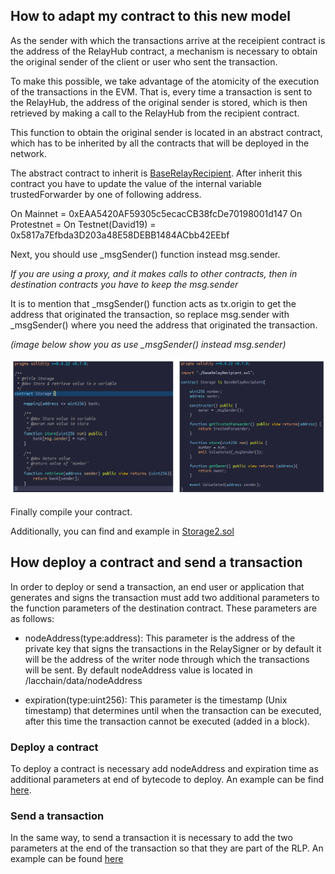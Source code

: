 ## How to adapt my contract to this new model

As the sender with which the transactions arrive at the receipient contract is the address of the RelayHub contract, a mechanism is necessary to obtain the original sender of the client or user who sent the transaction. 

To make this possible, we take advantage of the atomicity of the execution of the transactions in the EVM. That is, every time a transaction is sent to the RelayHub, the address of the original sender is stored, which is then retrieved by making a call to the RelayHub from the recipient contract.

This function to obtain the original sender is located in an abstract contract, which has to be inherited by all the contracts that will be deployed in the network.

The abstract contract to inherit is [BaseRelayRecipient](../relayhub/contracts/BaseRelayRecipient.sol). After inherit this contract you have to update the value of the internal variable trustedForwarder by one of following address.

On Mainnet          = 0xEAA5420AF59305c5ecacCB38fcDe70198001d147
On Protestnet       =
On Testnet(David19) = 0x5817a7Efbda3D203a48E58DEBB1484ACbb42EEbf

Next, you should use _msgSender() function instead msg.sender.

*If you are using a proxy, and it makes calls to other contracts, then in destination contracts you have to keep the msg.sender*

It is to mention that _msgSender() function acts as tx.origin to get the address that originated the transaction, so replace msg.sender with _msgSender() where you need the address that originated the transaction. 

*(image below show you as use _msgSender() instead msg.sender)*

![recipient](images/recipient.png)

Finally compile your contract.

Additionally, you can find and example in [Storage2.sol](../samples/contracts/BaseRelayRecipient.sol)

## How deploy a contract and send a transaction

In order to deploy or send a transaction, an end user or application that generates and signs the transaction must add two additional parameters to the function parameters of the destination contract. These parameters are as follows:

* nodeAddress(type:address): This parameter is the address of the private key that signs the transactions in the RelaySigner or by default it will be the address of the writer node through which the transactions will be sent. By default nodeAddress value is located in /lacchain/data/nodeAddress

* expiration(type:uint256): This parameter is the timestamp (Unix timestamp) that determines until when the transaction can be executed, after this time the transaction cannot be executed (added in a block).

### Deploy a contract

To deploy a contract is necessary add nodeAddress and expiration time as additional parameters at end of bytecode to deploy. An example can be find [here](../samples/deployPublicSmartContract.js).

### Send a transaction
In the same way, to send a transaction it is necessary to add the two parameters at the end of the transaction so that they are part of the RLP. An example can be found [here](../samples/changeSmartContractState.js)
